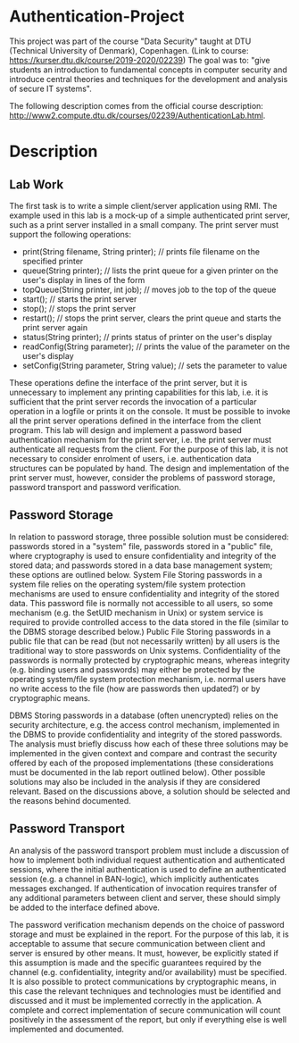 # Authentication-Project
This project was part of the course "Data Security" taught at DTU (Technical University of Denmark), Copenhagen. (Link to course: https://kurser.dtu.dk/course/2019-2020/02239) 
The goal was to: "give students an introduction to fundamental concepts in computer security and introduce central theories and techniques for the development and analysis of secure IT systems".

The following description comes from the official course description: http://www2.compute.dtu.dk/courses/02239/AuthenticationLab.html.

# Description
## Lab Work

The first task is to write a simple client/server application using RMI. The example used in this lab is a mock-up of a simple authenticated print server, such as a print server installed in a small company. 
The print server must support the following operations:
- print(String filename, String printer);   // prints file filename on the specified printer
- queue(String printer);   // lists the print queue for a given printer on the user's display in lines of the form <job number>   <file name>
- topQueue(String printer, int job);   // moves job to the top of the queue
- start();   // starts the print server
- stop();   // stops the print server
- restart();   // stops the print server, clears the print queue and starts the print server again
- status(String printer);  // prints status of printer on the user's display
- readConfig(String parameter);   // prints the value of the parameter on the user's display
- setConfig(String parameter, String value);   // sets the parameter to value

These operations define the interface of the print server, but it is unnecessary to implement any printing capabilities for this lab, i.e. it is sufficient that the print server records the invocation of a particular operation in a logfile or prints it on the console. It must be possible to invoke all the print server operations defined in the interface from the client program.
This lab will design and implement a password based authentication mechanism for the print server, i.e. the print server must authenticate all requests from the client. For the purpose of this lab, it is not necessary to consider enrolment of users, i.e. authentication data structures can be populated by hand. The design and implementation of the print server must, however, consider the problems of password storage, password transport and password verification.
  
## Password Storage
In relation to password storage, three possible solution must be considered: passwords stored in a "system" file, passwords stored in a "public" file, where cryptography is used to ensure confidentiality and integrity of the stored data; and passwords stored in a data base management system; these options are outlined below.
System File Storing passwords in a system file relies on the operating system/file system protection mechanisms are used to ensure confidentiality and integrity of the stored data. This password file is normally not accessible to all users, so some mechanism (e.g. the SetUID mechanism in Unix) or system service is required to provide controlled access to the data stored in the file (similar to the DBMS storage described below.)
Public File Storing passwords in a public file that can be read (but not necessarily written) by all users is the traditional way to store passwords on Unix systems. Confidentiality of the passwords is normally protected by cryptographic means, whereas integrity (e.g. binding users and passwords) may either be protected by the operating system/file system protection mechanism, i.e. normal users have no write access to the file (how are passwords then updated?) or by cryptographic means.

DBMS Storing passwords in a database (often unencrypted) relies on the security architecture, e.g. the access control mechanism, implemented in the DBMS to provide confidentiality and integrity of the stored passwords.
The analysis must briefly discuss how each of these three solutions may be implemented in the given context and compare and contrast the security offered by each of the proposed implementations (these considerations must be documented in the lab report outlined below). Other possible solutions may also be included in the analysis if they are considered relevant. Based on the discussions above, a solution should be selected and the reasons behind documented.

## Password Transport
An analysis of the password transport problem must include a discussion of how to implement both individual request authentication and authenticated sessions, where the initial authentication is used to define an authenticated session (e.g. a channel in BAN-logic), which implicitly authenticates messages exchanged. If authentication of invocation requires transfer of any additional parameters between client and server, these should simply be added to the interface defined above.

The password verification mechanism depends on the choice of password storage and must be explained in the report.
For the purpose of this lab, it is acceptable to assume that secure communication between client and server is ensured by other means. It must, however, be explicitly stated if this assumption is made and the specific guarantees required by the channel (e.g. confidentiality, integrity and/or availability) must be specified. It is also possible to protect communications by cryptographic means, in this case the relevant techniques and technologies must be identified and discussed and it must be implemented correctly in the application. A complete and correct implementation of secure communication will count positively in the assessment of the report, but only if everything else is well implemented and documented.
